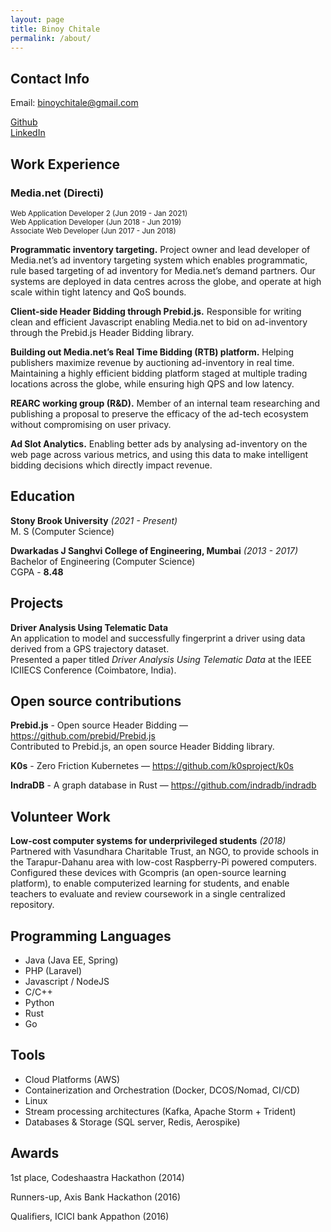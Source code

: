 ```yaml
---
layout: page
title: Binoy Chitale
permalink: /about/
---
```


## Contact Info
Email: [binoychitale@gmail.com](mailto:binoychitale@gmail.com)

[Github](https://github.com/binoychitale) <br>
[LinkedIn](https://www.linkedin.com/in/binoychitale/)


## Work Experience

### Media.net (Directi)
<sup> 
Web Application Developer 2 (Jun 2019 - Jan 2021) <br>
Web Application Developer   (Jun 2018 - Jun 2019) <br>
Associate Web Developer     (Jun 2017 - Jun 2018) 
</sup>

__Programmatic inventory targeting.__ Project owner and lead developer of Media.net’s ad inventory targeting system which enables programmatic, rule based targeting of ad inventory for Media.net’s demand partners. Our systems are deployed in data centres across the globe, and operate at high scale within tight latency and QoS bounds.

__Client-side Header Bidding through Prebid.js.__ Responsible for writing clean and efficient Javascript enabling Media.net to bid on ad-inventory through the Prebid.js Header Bidding library.

__Building out Media.net’s Real Time Bidding (RTB) platform.__ Helping publishers maximize revenue by auctioning ad-inventory in real time. Maintaining a highly efficient bidding platform staged at multiple trading locations across the globe, while ensuring high QPS and low latency.

__REARC working group (R&D).__ Member of an internal team researching and publishing a proposal to preserve the efficacy of the ad-tech ecosystem without compromising on user privacy.

__Ad Slot Analytics.__ Enabling better ads by analysing ad-inventory on the web page across various metrics, and using this data to make intelligent bidding decisions which directly impact revenue.

## Education
__Stony Brook University__ *(2021 - Present)* <br>
M. S (Computer Science) 


__Dwarkadas J Sanghvi College of Engineering, Mumbai__ *(2013 - 2017)* <br>
Bachelor of Engineering (Computer Science) <br>
CGPA - __8.48__ 

## Projects

__Driver Analysis Using Telematic Data__ <br>
An application to model and successfully fingerprint a driver using data derived from a GPS trajectory dataset. <br>
Presented a paper titled *Driver Analysis Using Telematic Data* at the IEEE ICIIECS Conference (Coimbatore, India).

## Open source contributions

__Prebid.js__ - Open source Header Bidding — https://github.com/prebid/Prebid.js <br>
Contributed to Prebid.js, an open source Header Bidding library.


__K0s__ - Zero Friction Kubernetes — https://github.com/k0sproject/k0s


__IndraDB__ - A graph database in Rust — https://github.com/indradb/indradb

## Volunteer Work
__Low-cost computer systems for underprivileged students__ *(2018)* <br>
Partnered with Vasundhara Charitable Trust, an NGO, to provide schools in the Tarapur-Dahanu area with low-cost Raspberry-Pi powered computers. <br>
Configured these devices with Gcompris (an open-source learning platform), to enable computerized learning for students, and enable teachers to evaluate and review coursework in a single centralized repository.

## Programming Languages
- Java (Java EE, Spring)
- PHP (Laravel)
- Javascript / NodeJS
- C/C++
- Python
- Rust 
- Go

## Tools
- Cloud Platforms (AWS)
- Containerization and Orchestration (Docker, DCOS/Nomad, CI/CD)
- Linux
- Stream processing architectures (Kafka, Apache Storm + Trident)
- Databases & Storage (SQL server, Redis, Aerospike)

## Awards			
1st place, Codeshaastra Hackathon (2014)

Runners-up,  Axis Bank Hackathon (2016) 

Qualifiers, ICICI bank Appathon (2016)
